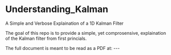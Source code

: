 # Understanding_Kalman
A Simple and Verbose Explaination of a 1D Kalman Filter

The goal of this repo is to provide a simple, yet comprosensive, explaination of
the Kalman filter from first princials.

The full document is meant to be read as a PDF at: ---
